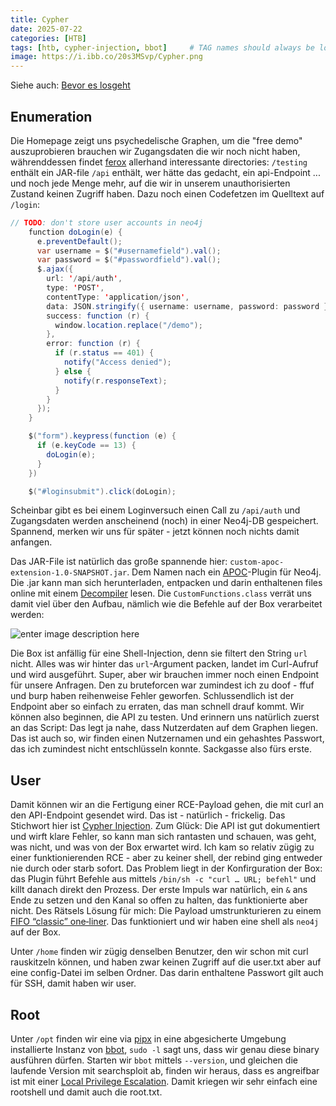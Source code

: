 ```yaml
---
title: Cypher
date: 2025-07-22
categories: [HTB]
tags: [htb, cypher-injection, bbot]     # TAG names should always be lowercase
image: https://i.ibb.co/20s3MSvp/Cypher.png
---
```


Siehe auch: [Bevor es losgeht](https://th3t3ngu.github.io/th3t3ngu/Hack-the-Box/)

## Enumeration
Die Homepage zeigt uns psychedelische Graphen, um die "free demo" auszuprobieren brauchen wir Zugangsdaten die wir noch nicht haben, währenddessen findet [ferox](https://github.com/epi052/feroxbuster) allerhand interessante directories:
`/testing` enthält ein JAR-file 
`/api` enthält, wer hätte das gedacht, ein api-Endpoint
... und noch jede Menge mehr, auf die wir in unserem unauthorisierten Zustand keinen Zugriff haben. Dazu noch einen Codefetzen im Quelltext auf `/login`:

```java
// TODO: don't store user accounts in neo4j
    function doLogin(e) {
      e.preventDefault();
      var username = $("#usernamefield").val();
      var password = $("#passwordfield").val();
      $.ajax({
        url: '/api/auth',
        type: 'POST',
        contentType: 'application/json',
        data: JSON.stringify({ username: username, password: password }),
        success: function (r) {
          window.location.replace("/demo");
        },
        error: function (r) {
          if (r.status == 401) {
            notify("Access denied");
          } else {
            notify(r.responseText);
          }
        }
      });
    }

    $("form").keypress(function (e) {
      if (e.keyCode == 13) {
        doLogin(e);
      }
    })

    $("#loginsubmit").click(doLogin);
```
Scheinbar gibt es bei einem Loginversuch einen Call zu `/api/auth` und Zugangsdaten werden anscheinend (noch) in einer Neo4j-DB gespeichert. Spannend, merken wir uns für später - jetzt können noch nichts damit anfangen.

Das JAR-File ist natürlich das große spannende hier: `custom-apoc-extension-1.0-SNAPSHOT.jar`. Dem Namen nach ein [APOC](https://github.com/neo4j/apoc)-Plugin für Neo4j. Die .jar kann man sich herunterladen, entpacken und darin enthaltenen files online mit einem [Decompiler](http://www.javadecompilers.com) lesen. 
Die `CustomFunctions.class` verrät uns damit viel über den Aufbau, nämlich wie die Befehle auf der Box verarbeitet werden:

![enter image description here](https://i.ibb.co/m5M952wS/url.png)

Die Box ist anfällig für eine Shell-Injection, denn sie filtert den String `url` nicht. Alles was wir hinter das `url`-Argument packen, landet im Curl-Aufruf und wird ausgeführt. Super, aber wir brauchen immer noch einen Endpoint für unsere Anfragen. Den zu bruteforcen war zumindest ich zu doof - ffuf und burp haben reihenweise Fehler geworfen. Schlussendlich ist der Endpoint aber so einfach zu erraten, das man schnell drauf kommt.
Wir können also beginnen, die API zu testen. Und erinnern uns natürlich zuerst an das Script: Das legt ja nahe, dass Nutzerdaten auf dem Graphen liegen. Das ist auch so, wir finden einen Nutzernamen und ein gehashtes Passwort, das ich zumindest nicht entschlüsseln konnte. Sackgasse also fürs erste.

## User
Damit können wir an die Fertigung einer RCE-Payload gehen, die mit curl an den API-Endpoint gesendet wird. Das ist - natürlich - frickelig. Das Stichwort hier ist [Cypher Injection](https://pentester.land/blog/cypher-injection-cheatsheet/). Zum Glück: Die API ist gut dokumentiert und wirft klare Fehler, so kann man sich rantasten und schauen, was geht, was nicht, und was von der Box erwartet wird. 
Ich kam so relativ zügig zu einer funktionierenden RCE - aber zu keiner shell, der rebind ging entweder nie durch oder starb sofort. Das Problem liegt in der Konfirguration der Box: das Plugin führt Befehle aus mittels `/bin/sh -c "curl … URL; befehl"` und killt danach direkt den Prozess. 
Der erste Impuls war natürlich, ein `&` ans Ende zu setzen und den Kanal so offen zu halten, das funktionierte aber nicht.  Des Rätsels Lösung für mich: Die Payload umstrunkturieren zu einem [FIFO “classic” one‑liner](https://stackoverflow.com/questions/75128134/bash-a-simple-fifo-first-in-first-out-queue). Das funktioniert und wir haben eine shell als `neo4j` auf der Box. 

Unter `/home` finden wir zügig denselben Benutzer, den wir schon mit curl rauskitzeln können, und haben zwar keinen Zugriff auf die user.txt aber auf eine config-Datei im selben Ordner. Das darin enthaltene Passwort gilt auch für SSH, damit haben wir user.


## Root
Unter `/opt` finden wir eine via [pipx](https://github.com/pypa/pipx) in eine abgesicherte Umgebung installierte Instanz von [bbot](https://github.com/blacklanternsecurity/bbot), `sudo -l` sagt uns, dass wir genau diese binary ausführen dürfen. Starten wir `bbot` mittels `--version`, und gleichen die laufende Version mit searchsploit ab, finden wir heraus, dass es angreifbar ist mit einer [Local Privilege Escalation](https://seclists.org/fulldisclosure/2025/Apr/19). 
Damit kriegen wir sehr einfach eine rootshell und damit auch die root.txt.








